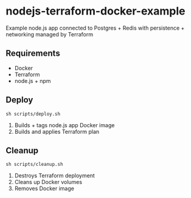 # nodejs-terraform-docker-example
Example node.js app connected to Postgres + Redis with persistence + networking managed by Terraform

## Requirements

* Docker
* Terraform
* node.js + npm

## Deploy

`sh scripts/deploy.sh`

1. Builds + tags node.js app Docker image
1. Builds and applies Terraform plan


## Cleanup

`sh scripts/cleanup.sh`

1. Destroys Terraform deployment
1. Cleans up Docker volumes
1. Removes Docker image
